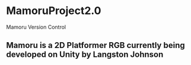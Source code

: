 # MamoruProject2.0
Mamoru Version Control

## Mamoru is a 2D Platformer RGB currently being developed on Unity by Langston Johnson
